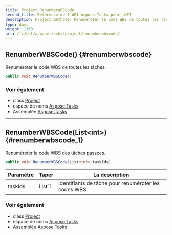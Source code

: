 ```yaml
---
title: Project.RenumberWBSCode
second_title: Référence de l'API Aspose.Tasks pour .NET
description: Project méthode. Renuméroter le code WBS de toutes les tâches.
type: docs
weight: 1160
url: /fr/net/aspose.tasks/project/renumberwbscode/
---
```

## RenumberWBSCode() {#renumberwbscode}

Renuméroter le code WBS de toutes les tâches.

```csharp
public void RenumberWBSCode()
```

### Voir également

* class [Project](../)
* espace de noms [Aspose.Tasks](../../project/)
* Assemblée [Aspose.Tasks](../../../)

---

## RenumberWBSCode(List&lt;int&gt;) {#renumberwbscode_1}

Renuméroter le code WBS des tâches passées.

```csharp
public void RenumberWBSCode(List<int> taskIds)
```

| Paramètre | Taper | La description |
| --- | --- | --- |
| taskIds | List`1 | Identifiants de tâche pour renuméroter les codes WBS. |

### Voir également

* class [Project](../)
* espace de noms [Aspose.Tasks](../../project/)
* Assemblée [Aspose.Tasks](../../../)


